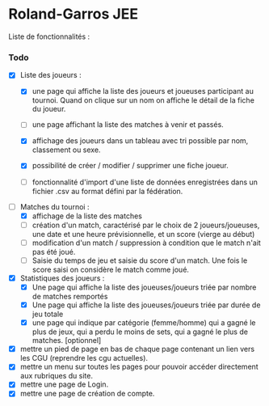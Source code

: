 # Roland-Garros JEE

Liste de fonctionnalités : 

### Todo 


- [x] Liste des joueurs :
  - [x] une page qui affiche la liste des joueurs et joueuses participant au tournoi. Quand on clique sur un nom on affiche le détail de la fiche du joueur.  
  - [ ] une page affichant la liste des matches à venir et passés. 
  - [x] affichage des joueurs dans un tableau avec tri possible par nom, classement ou sexe.
  - [x] possibilité de créer / modifier / supprimer une fiche joueur.
  - [ ] fonctionnalité d'import d'une liste de données enregistrées dans un fichier .csv au format défini par la fédération.  


- [ ] Matches du tournoi :
  - [x] affichage de la liste des matches
  - [ ] création d'un match, caractérisé par le choix de 2 joueurs/joueuses, une date et une heure prévisionnelle, et un score (vierge au début)
  - [ ] modification d'un match / suppression à condition que le match n'ait pas été joué.
  - [ ] Saisie du temps de jeu et saisie du score d'un match. Une fois le score saisi on considère le match comme joué.  
 
- [x] Statistiques des joueurs :
  - [x] Une page qui affiche la liste des joueuses/joueurs triée par nombre de matches remportés
  - [x] Une page qui affiche la liste des joueuses/joueurs triée par durée de jeu totale
  - [x] une page qui indique par catégorie (femme/homme) qui a gagné le plus de jeux, qui a perdu le moins de sets, qui a gagné le plus de matches. [optionnel]

- [x] mettre un pied de page en bas de chaque page contenant un lien vers les CGU (reprendre les cgu actuelles).
- [x] mettre un menu sur toutes les pages pour pouvoir accéder directement aux rubriques du site.
- [x] mettre une page de Login.
- [x] mettre une page de création de compte.
